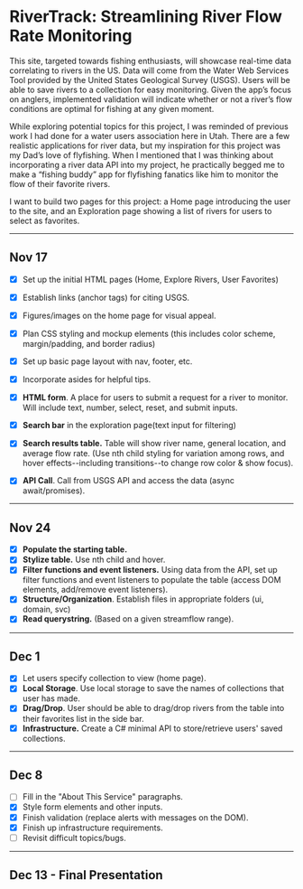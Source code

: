 # RiverTrack: Streamlining River Flow Rate Monitoring

This site, targeted towards fishing enthusiasts, will showcase real-time data correlating to rivers in the US. Data will come from the Water Web Services Tool provided by the United States Geological Survey (USGS). Users will be able to save rivers to a collection for easy monitoring. Given the app’s focus on anglers, implemented validation will indicate whether or not a river’s flow conditions are optimal for fishing at any given moment.

While exploring potential topics for this project, I was reminded of previous work I had done for a water users association here in Utah. There are a few realistic applications for river data, but my inspiration for this project was my Dad’s love of flyfishing. When I mentioned that I was thinking about incorporating a river data API into my project, he practically begged me to make a “fishing buddy” app for flyfishing fanatics like him to monitor the flow of their favorite rivers. 

I want to build two pages for this project: a Home page introducing the user to the site, and an Exploration page showing a list of rivers for users to select as favorites.


---

## Nov 17
- [x] Set up the initial HTML pages (Home, Explore Rivers, User Favorites)
- [x] Establish links (anchor tags) for citing USGS.
- [x] Figures/images on the home page for visual appeal.

- [x] Plan CSS styling and mockup elements (this includes color scheme, margin/padding, and border radius)
- [x] Set up basic page layout with nav, footer, etc.
- [x] Incorporate asides for helpful tips.

- [x] **HTML form**. A place for users to submit a request for a river to monitor. Will include text, number, select, reset, and submit inputs.
- [x] **Search bar** in the exploration page(text input for filtering) 

- [x] **Search results table.** Table will show river name, general location, and average flow rate. (Use nth child styling for variation among rows, and hover effects--including transitions--to change row color & show focus). 
- [x] **API Call**. Call from USGS API and access the data (async await/promises).


---
## Nov 24
- [x] **Populate the starting table.**
- [x] **Stylize table.** Use nth child and hover.
- [x] **Filter functions and event listeners.** Using data from the API, set up filter functions and event listeners to populate the table (access DOM elements, add/remove event listeners).
- [x] **Structure/Organization**. Establish files in appropriate folders (ui, domain, svc)
- [x] **Read querystring.** (Based on a given streamflow range).
---
## Dec 1
- [x] Let users specify collection to view (home page).
- [x] **Local Storage**. Use local storage to save the names of collections that user has made.
- [x] **Drag/Drop**. User should be able to drag/drop rivers from the table into their favorites list in the side bar.
- [x] **Infrastructure.** Create a C# minimal API to store/retrieve users' saved collections.
---
## Dec 8
- [ ] Fill in the "About This Service" paragraphs.
- [x] Style form elements and other inputs.
- [x] Finish validation (replace alerts with messages on the DOM).
- [x] Finish up infrastructure requirements.
- [ ] Revisit difficult topics/bugs.
---
## Dec 13 - Final Presentation

